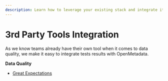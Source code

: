 ```yaml
---
description: Learn how to leverage your existing stack and integrate it with OpenMetadata
---
```


# 3rd Party Tools Integration

As we know teams already have their own tool when it comes to data quality, we make it easy to integrate tests results with OpenMetadata.

**Data Quality**

* [Great Expectations](great-expectations.md)
